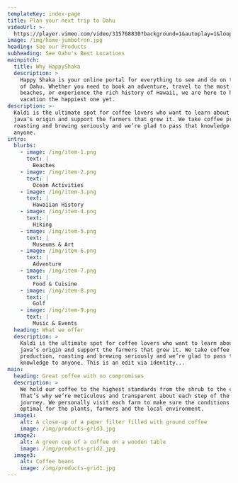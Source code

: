 ```yaml
---
templateKey: index-page
title: Plan your next trip to Oahu
videoUrl: >-
  https://player.vimeo.com/video/315768830?background=1&autoplay=1&loop=1&byline=0&title=0
image: /img/home-jumbotron.jpg
heading: See our Products
subheading: See Oahu's Best Locations
mainpitch:
  title: Why HappyShaka
  description: >
    Happy Shaka is your online portal for everything to see and do on the island
    of Oahu. Whether you need to book an adventure, travel to the most iconic
    beaches, or experience the rich history of Hawaii, we are here to help your
    vacation the happiest one yet.
description: >-
  Kaldi is the ultimate spot for coffee lovers who want to learn about their
  java’s origin and support the farmers that grew it. We take coffee production,
  roasting and brewing seriously and we’re glad to pass that knowledge to
  anyone.
intro:
  blurbs:
    - image: /img/item-1.png
      text: |
        Beaches
    - image: /img/item-2.png
      text: |
        Ocean Activities
    - image: /img/item-3.png
      text: |
        Hawaiian History
    - image: /img/item-4.png
      text: |
        Hiking
    - image: /img/item-5.png
      text: |
        Museums & Art
    - image: /img/item-6.png
      text: |
        Adventure
    - image: /img/item-7.png
      text: |
        Food & Cuisine
    - image: /img/item-8.png
      text: |
        Golf
    - image: /img/item-9.png
      text: |
        Music & Events
  heading: What we offer
  description: >
    Kaldi is the ultimate spot for coffee lovers who want to learn about their
    java’s origin and support the farmers that grew it. We take coffee
    production, roasting and brewing seriously and we’re glad to pass that
    knowledge to anyone. This is an edit via identity...
main:
  heading: Great coffee with no compromises
  description: >
    We hold our coffee to the highest standards from the shrub to the cup.
    That’s why we’re meticulous and transparent about each step of the coffee’s
    journey. We personally visit each farm to make sure the conditions are
    optimal for the plants, farmers and the local environment.
  image1:
    alt: A close-up of a paper filter filled with ground coffee
    image: /img/products-grid3.jpg
  image2:
    alt: A green cup of a coffee on a wooden table
    image: /img/products-grid2.jpg
  image3:
    alt: Coffee beans
    image: /img/products-grid1.jpg
---
```


